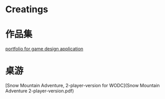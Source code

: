 # Creatings
# 作品集
[portfolio for game design application](Portfolio-Zihan-Liu.pdf)


# 桌游
[Snow Mountain Adventure, 2-player-version for WODC](Snow Mountain Adventure 2-player-version.pdf)
